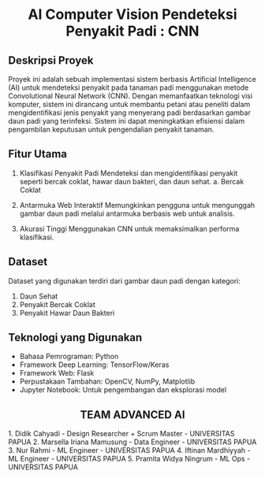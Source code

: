<h1 align="center"> AI Computer Vision Pendeteksi Penyakit Padi : CNN </h1>

## Deskripsi Proyek
Proyek ini adalah sebuah implementasi sistem berbasis Artificial Intelligence (AI) untuk mendeteksi penyakit pada tanaman padi menggunakan metode Convolutional Neural Network (CNN). Dengan memanfaatkan teknologi visi komputer, sistem ini dirancang untuk membantu petani atau peneliti dalam mengidentifikasi jenis penyakit yang menyerang padi berdasarkan gambar daun padi yang terinfeksi. Sistem ini dapat meningkatkan efisiensi dalam pengambilan keputusan untuk pengendalian penyakit tanaman.

## Fitur Utama
1. Klasifikasi Penyakit Padi
Mendeteksi dan mengidentifikasi penyakit seperti bercak coklat, hawar daun bakteri, dan daun sehat.
 a. Bercak Coklat

2. Antarmuka Web Interaktif
Memungkinkan pengguna untuk mengunggah gambar daun padi melalui antarmuka berbasis web untuk analisis.

3. Akurasi Tinggi
Menggunakan CNN untuk memaksimalkan performa klasifikasi.


## Dataset
Dataset yang digunakan terdiri dari gambar daun padi dengan kategori:
1. Daun Sehat
2. Penyakit Bercak Coklat
3. Penyakit Hawar Daun Bakteri

## Teknologi yang Digunakan
- Bahasa Pemrograman: Python
- Framework Deep Learning: TensorFlow/Keras
- Framework Web: Flask
- Perpustakaan Tambahan: OpenCV, NumPy, Matplotlib
- Jupyter Notebook: Untuk pengembangan dan eksplorasi model


<h2 align="center"> TEAM ADVANCED AI </h2>
1. Didik Cahyadi - Design Researcher + Scrum Master - UNIVERSITAS PAPUA  
2. Marsella Iriana Mamusung - Data Engineer - UNIVERSITAS PAPUA  
3. Nur Rahmi - ML Engineer - UNIVERSITAS PAPUA  
4. Iftinan Mardhiyyah - ML Engineer - UNIVERSITAS PAPUA  
5. Pramita Widya Ningrum - ML Ops - UNIVERSITAS PAPUA  
